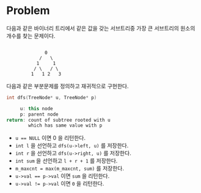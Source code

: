 # Problem

다음과 같은 바이너리 트리에서 같은 값을 갖는 서브트리중 가장 큰
서브트리의 원소의 개수를 찾는 문제이다.

```

              0
            /   \
           1     1
          / \   / \
         1   1 2   3   
```

다음과 같은 부분문제를 정의하고 재귀적으로 구현한다.

```cpp
int dfs(TreeNode* u, TreeNode* p)

     u: this node
     p: parent node
return: count of subtree rooted with u 
        which has same value with p
```

* `u == NULL` 이면 0 을 리턴한다.
* `int l` 을 선언하고 `dfs(u->left, u)` 를 저장한다.
* `int r` 을 선언하고 `dfs(u->right, u)` 를 저장한다.
* `int sum` 을 선언하고 `l + r + 1` 를 저장한다.
* `m_maxcnt = max(m_maxcnt, sum)` 를 저장한다.
* `u->val == p->val` 이면 `sum` 을 리턴한다.
* `u->val != p->val` 이면 `0` 을 리턴한다.
